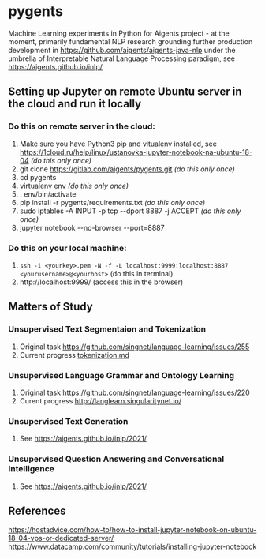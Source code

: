 # pygents

Machine Learning experiments in Python for Aigents project - at the moment, primarily fundamental NLP research grounding further production development in https://github.com/aigents/aigents-java-nlp under the umbrella of Interpretable Natural Language Processing paradigm, see https://aigents.github.io/inlp/

## Setting up Jupyter on remote Ubuntu server in the cloud and run it locally

### Do this on remote server in the cloud:

1. Make sure you have Python3 pip and vitualenv installed, see https://1cloud.ru/help/linux/ustanovka-jupyter-notebook-na-ubuntu-18-04 *(do this only once)*
1. git clone https://gitlab.com/aigents/pygents.git *(do this only once)*
1. cd pygents
1. virtualenv env *(do this only once)*
1. . env/bin/activate
1. pip install -r pygents/requirements.txt *(do this only once)*
1. sudo iptables -A INPUT -p tcp --dport 8887 -j ACCEPT *(do this only once)*
1. jupyter notebook --no-browser --port=8887

### Do this on your local machine:

1. `ssh -i <yourkey>.pem -N -f -L localhost:9999:localhost:8887 <yourusername>@<yourhost>` (do this in terminal)
1. http://localhost:9999/ (access this in the browser)

## Matters of Study

### Unsupervised Text Segmentaion and Tokenization 

1. Original task https://github.com/singnet/language-learning/issues/255
1. Current progress [tokenization.md](./tokenization.md)

### Unsupervised Language Grammar and Ontology Learning 

1. Original task https://github.com/singnet/language-learning/issues/220
2. Curent progress http://langlearn.singularitynet.io/

### Unsupervised Text Generation 

1. See https://aigents.github.io/inlp/2021/

### Unsupervised Question Answering  and Conversational Intelligence

1. See https://aigents.github.io/inlp/2021/

## References
https://hostadvice.com/how-to/how-to-install-jupyter-notebook-on-ubuntu-18-04-vps-or-dedicated-server/
https://www.datacamp.com/community/tutorials/installing-jupyter-notebook
